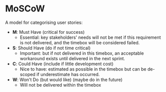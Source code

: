 MoSCoW
======

A model for categorising user stories:

- **M**: Must Have (critical for success)
  - Essential: key stakeholders' needs will not be met if this requirement is not delivered, and the timebox will be considered failed.
- **S**: Should Have (do if not time critical)
  - Important: but if not delivered in this timebox, an acceptable workaround exists until delivered in the next sprint.
- **C**: Could Have (include if little development cost)
  - Nice to have: estimated as possible in the timebox but can be de-scoped if underestimate has occurred.
- **W**: Won't Do (but would like) (maybe do in the future)
  - Will not be delivered within the timebox
